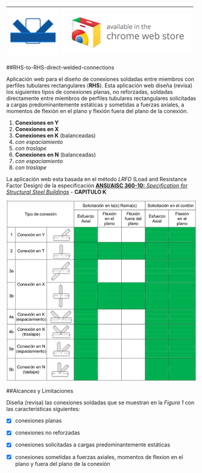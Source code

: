 
| ![logo](https://raw.githubusercontent.com/rreichel86/RHS-to-RHS-direct-welded-connections/master/icono-128.png)  | <a target="_blank" href="https://chrome.google.com/webstore/detail/rhs-to-rhs-direct-welded/ckefmoilgkjmgmecdekedggknlocldlg">![Try it now in the Chrome web store](https://raw.githubusercontent.com/rreichel86/RHS-to-RHS-direct-welded-connections/master/capturas/ChromeWebStore_340x96.png)</a> |
|--------------------------|-------------------------------------|

##RHS-to-RHS-direct-welded-connections

Aplicación web para el diseño de conexiones soldadas entre miembros con perfiles tubulares rectangulares (**RHS**).
Esta aplicación web diseña (revisa) los  siguientes tipos de conexiones planas, no reforzadas, soldadas directamente entre miembros de perfiles tubulares rectangulares solicitadas a cargas predominantemente estáticas y sometidas a fuerzas axiales, a momentos de flexión en el plano y flexión fuera del plano de la conexión. 

1. **Conexiones en Y**
1. **Conexiones en X**
1. **Conexiones en K** (balanceadas)
  1. *con espaciamiento*
  2. *con traslape*
1. **Conexiones en N** (balanceadas)
  1. *con espaciamiento*
  2. *con traslape*

La aplicación web esta basada en el método *LRFD* (Load and Resistance Factor Design) de la especificación [**ANSI/AISC 360-10:** *Specification for Structural Steel Buildings*](https://www.aisc.org/WorkArea/showcontent.aspx?id=26516) - **CAPITULO K** 

![conexiones](https://raw.githubusercontent.com/rreichel86/RHS-to-RHS-direct-welded-connections/master/capturas/conexiones.png "Figura 1")


##Alcances y Limitaciones

Diseña (revisa) las conexiones soldadas que se muestran en la *Figura 1* con las características siguientes:

- [x] conexiones planas 
- [x] conexiones no reforzadas
- [x] conexiones solicitadas a cargas predominantemente estáticas
- [x] conexiones sometidas a fuerzas axiales, momentos de flexion en el plano y fuera del plano de la conexión

 
